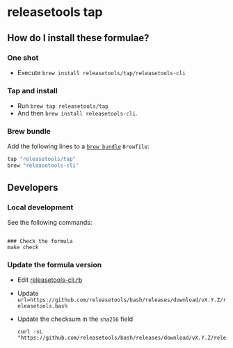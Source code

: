 # releasetools tap

## How do I install these formulae?

### One shot

- Execute `brew install releasetools/tap/releasetools-cli`

### Tap and install

- Run `brew tap releasetools/tap`
- And then `brew install releasetools-cli`.

### Brew bundle

Add the following lines to a [`brew bundle`](https://github.com/Homebrew/homebrew-bundle) `Brewfile`:

```ruby
tap "releasetools/tap"
brew "releasetools-cli"
```

## Developers

### Local development

See the following commands:

```shell

### Check the formula
make check
```

### Update the formula version

- Edit [releasetools-cli.rb](Formula/releasetools-cli.rb)
- Update `url=https://github.com/releasetools/bash/releases/download/vX.Y.Z/releasetools.bash`
- Update the checksum in the `sha256` field

  ```shell
  curl -sL "https://github.com/releasetools/bash/releases/download/vX.Y.Z/releasetools.bash.sha256"
  ```
